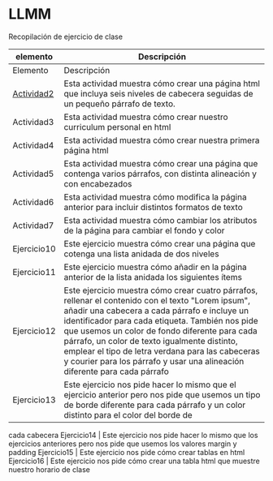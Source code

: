 # LLMM
Recopilación de ejercicio de clase


    
elemento | Descripción
-------- | -----------
Elemento | Descripción
[Actividad2](/tema0/Actividad%202.html) | Esta actividad muestra cómo crear una página html que incluya seis niveles de cabecera seguidas de un pequeño párrafo de texto.
Actividad3 | Esta actividad muestra cómo crear nuestro curriculum personal en html
Actividad4 | Esta actividad muestra cómo crear nuestra primera página html
Actividad5 | Esta actividad muestra cómo crear una página que contenga varios párrafos, con distinta alineación y con encabezados
Actividad6 | Esta actividad muestra cómo modifica la página anterior para incluir distintos formatos de texto
Actividad7 | Esta actividad muestra cómo cambiar los atributos de la página para cambiar el fondo y color
Ejercicio10 | Este ejercicio muestra cómo crear una página que cotenga una lista anidada de dos niveles
Ejercicio11 | Este ejercicio muestra cómo añadir en la página anterior de la lista anidada los siguientes ítems
Ejercicio12 | Este ejercicio muestra cómo crear cuatro párrafos, rellenar el contenido con el texto "Lorem ipsum", añadir una cabecera a cada párrafo e incluye un identificador para cada etiqueta. También nos pide que usemos un color de fondo diferente para cada párrafo, un color de texto igualmente distinto, emplear el tipo de letra verdana para las cabeceras y courier para los párrafo y usar una alineación diferente para cada párrafo
Ejercicio13 | Este ejercicio nos pide hacer lo mismo que el ejercicio anterior pero nos pide que usemos un tipo de borde diferente para cada párrafo y un color distinto para el color del borde de 
cada cabecera
Ejercicio14 | Este ejercicio nos pide hacer lo mismo que los ejercicios anteriores pero nos pide que usemos los valores margin y padding
Ejercicio15 | Este ejercicio nos pide cómo crear tablas en html
Ejercicio16 | Este ejercicio nos pide cómo crear una tabla html que muestre nuestro horario de clase
